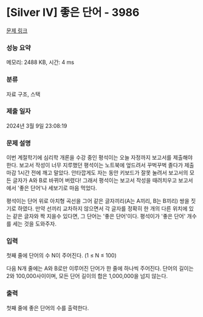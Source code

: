 # [Silver IV] 좋은 단어 - 3986 

[문제 링크](https://www.acmicpc.net/problem/3986) 

### 성능 요약

메모리: 2488 KB, 시간: 4 ms

### 분류

자료 구조, 스택

### 제출 일자

2024년 3월 9일 23:08:19

### 문제 설명

<p>이번 계절학기에 심리학 개론을 수강 중인 평석이는 오늘 자정까지 보고서를 제출해야 한다. 보고서 작성이 너무 지루했던 평석이는 노트북에 엎드려서 꾸벅꾸벅 졸다가 제출 마감 1시간 전에 깨고 말았다. 안타깝게도 자는 동안 키보드가 잘못 눌려서 보고서의 모든 글자가 A와 B로 바뀌어 버렸다! 그래서 평석이는 보고서 작성을 때려치우고 보고서에서 '좋은 단어'나 세보기로 마음 먹었다.</p>

<p>평석이는 단어 위로 아치형 곡선을 그어 같은 글자끼리(A는 A끼리, B는 B끼리) 쌍을 짓기로 하였다. 만약 선끼리 교차하지 않으면서 각 글자를 정확히 한 개의 다른 위치에 있는 같은 글자와 짝 지을수 있다면, 그 단어는 '좋은 단어'이다. 평석이가 '좋은 단어' 개수를 세는 것을 도와주자.</p>

### 입력 

 <p>첫째 줄에 단어의 수 N이 주어진다. (1 ≤ N ≤ 100)</p>

<p>다음 N개 줄에는 A와 B로만 이루어진 단어가 한 줄에 하나씩 주어진다. 단어의 길이는 2와 100,000사이이며, 모든 단어 길이의 합은 1,000,000을 넘지 않는다.</p>

### 출력 

 <p>첫째 줄에 좋은 단어의 수를 출력한다.</p>

